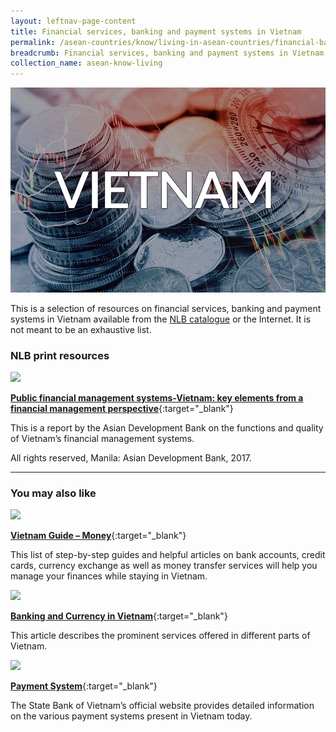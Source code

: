 ```yaml
---
layout: leftnav-page-content
title: Financial services, banking and payment systems in Vietnam
permalink: /asean-countries/know/living-in-asean-countries/financial-banking-payment-in-vietnam/
breadcrumb: Financial services, banking and payment systems in Vietnam
collection_name: asean-know-living
---
```


<img src="/images/asean-living/ASEAN-Vietnam-Banking.jpg" alt="Vietnam banking banner" style="width:800px;" />

This is a selection of resources on financial services, banking and payment systems in Vietnam available from the [NLB catalogue](http://catalogue.nlb.gov.sg/) or the Internet.  It is not meant to be an exhaustive list.

### **NLB print resources**

<img src="/images/book-covers/Public-financial-management-systems-Vietnam.jpg" style="width:150px;" />

[**Public financial management systems-Vietnam: key elements from a financial management perspective**](http://eservice.nlb.gov.sg/item_holding.aspx?bid=202985908){:target="_blank"}

This is a report by the Asian Development Bank on the functions and quality of Vietnam’s financial management systems.

All rights reserved, Manila: Asian Development Bank, 2017.

---

### **You may also like**

<img src="/images/resources/Article 2.jpg" style="width:180px;" />

[**Vietnam Guide – Money**](https://www.justlanded.com/english/Vietnam/Money){:target="_blank"}

This list of step-by-step guides and helpful articles on bank accounts, credit cards, currency exchange as well as money transfer services will help you manage your finances while staying in Vietnam.

<img src="/images/resources/Article 4.jpg" style="width:180px;" />

[**Banking and Currency in Vietnam**](http://www.saigontoursvietnam.com/Guide/Saigon-Travel-Guide/banking-and-currency-in-vietnam/){:target="_blank"}

This article describes the prominent services offered in different parts of Vietnam.

<img src="/images/resources/Article 1.jpg" style="width:180px;" />

[**Payment System**](https://www.sbv.gov.vn/webcenter/portal/en/home/sbv/paytreasury/paysystem?_afrLoop=442893587637000#%40%3F_afrLoop%3D442893587637000%26centerWidth%3D80%2525%26leftWidth%3D20%2525%26rightWidth%3D0%2525%26showFooter%3Dfalse%26showHeader%3Dfalse%26_adf.ctrl-state%3Dvjrp2r6q_4){:target="_blank"}

The State Bank of Vietnam’s official website provides detailed information on the various payment systems present in Vietnam today.